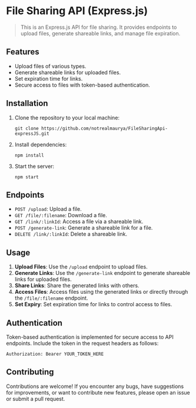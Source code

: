 # File Sharing API (Express.js)

>This is an Express.js API for file sharing. It provides endpoints to upload files, generate shareable links, and manage file expiration.

## Features
* Upload files of various types.
* Generate shareable links for uploaded files.
* Set expiration time for links.
* Secure access to files with token-based authentication.

## Installation
1. Clone the repository to your local machine:
   ```
   git clone https://github.com/notrealmaurya/FileSharingApi-expressJS.git
   ```
2. Install dependencies:
   ```
   npm install
   ```
3. Start the server:
   ```
   npm start
   ```

## Endpoints
* `POST /upload`: Upload a file.
* `GET /file/:filename`: Download a file.
* `GET /link/:linkId`: Access a file via a shareable link.
* `POST /generate-link`: Generate a shareable link for a file.
* `DELETE /link/:linkId`: Delete a shareable link.

## Usage
1. **Upload Files**: Use the `/upload` endpoint to upload files.
2. **Generate Links**: Use the `/generate-link` endpoint to generate shareable links for uploaded files.
3. **Share Links**: Share the generated links with others.
4. **Access Files**: Access files using the generated links or directly through the `/file/:filename` endpoint.
5. **Set Expiry**: Set expiration time for links to control access to files.

## Authentication
Token-based authentication is implemented for secure access to API endpoints. Include the token in the request headers as follows:
```
Authorization: Bearer YOUR_TOKEN_HERE
```

## Contributing
Contributions are welcome! If you encounter any bugs, have suggestions for improvements, or want to contribute new features, please open an issue or submit a pull request.
